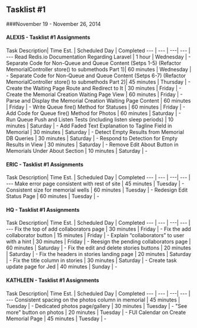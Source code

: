 ## Tasklist #1
###November 19 - November 26, 2014

#### ALEXIS - Tasklist #1 Assignments
Task Description| Time Est. | Scheduled Day | Completed
---   | ---   | ---| --- | ---
Read Redis.io Documentation Regarding Laravel | 1 hour | Wednesday | -
Separate Code for Non-Queue and Queue Content (Setps 1-5) (Refactor MemorialController store() to submethods Part 1)| 60 minutes | Wednesday | -
Separate Code for Non-Queue and Queue Content (Setps 6-7) (Refactor MemorialController store() to submethods Part 2)| 45 minutes | Thursday | -
Create the Waiting Page Route and Redirect to It | 30 minutes | Friday | -
Create the Memorial Creation Waiting Page View | 60 minutes | Friday | -
Parse and Display the Memorial Creation Waiting Page Content | 60 minutes | Friday | -
Write Queue fire() Method for Statuses | 60 minutes | Friday | -
Add Code for Queue fire() Method for Photos | 60 minutes | Saturday | -
Run Queue Push and Listen Tests (including listen sleep periods) | 10 minutes | Saturday | -
Add Faded Text Explanation to Tagline Field in Memorial | 30 minutes | Saturday | -
Detect Empty Results from Memorial DB Queries | 30 minutes | Saturday | -
Respond to Detection for Empty Results in View | 30 minutes | Saturday | -
Remove Edit About Button in Memorials Under About Section | 10 minutes | Saturday | -


#### ERIC - Tasklist #1 Assignments
Task Description| Time Est. | Scheduled Day | Completed
---   | ---   | ---| --- | ---
Make error page consistent with rest of site | 45 minutes | Tuesday | -
Consistent size for memorial wells | 60 minutes | Tuesday | -
Redesign Edit Status Page | 60 minutes | Tuesday | -



#### HQ - Tasklist #1 Assignments
Task Description| Time Est. | Scheduled Day | Completed
---   | ---   | ---| --- | ---
Fix the top of add collaborators page | 30 minutes | Friday | -
Fix the add collaborator button | 15 minutes | Friday | -
Explain “collaborators” to user with a hint | 30 minutes | Friday | -
Reesign the pending collaborators page |  60 minutes | Saturday | -
Fix the edit and delete stories buttons | 20 minutes | Saturday | -
Fix the headers in stories landing page | 20 minutes | Saturday | -
Fix the title column in stories | 30 minutes | Saturday | -
Create task update page for Jed | 40 minutes | Sunday | -



#### KATHLEEN - Tasklist #1 Assignments
Task Description| Time Est. | Scheduled Day | Completed
---   | ---   | ---| --- | ---
Consistent spacing on the photos column in memorial | 45 minutes | Tuesday | -
Dedicated photos page/gallery | 30 minutes | Tuesday | -
"See more" button on photos | 20 minutes | Tuesday | -
FUI Calendar on Create Memorial Page | 45 minutes | Tuesday | -
